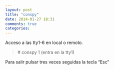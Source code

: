 ```yaml
---
layout: post
title: "conspy"
date: 2014-01-27 18:31
comments: true
categories: 
---
```

Acceso a las tty1-6 en local o remoto.

>\# conspy 1 (entra en la tty1)

Para salir pulsar tres veces seguidas la tecla “Esc”

